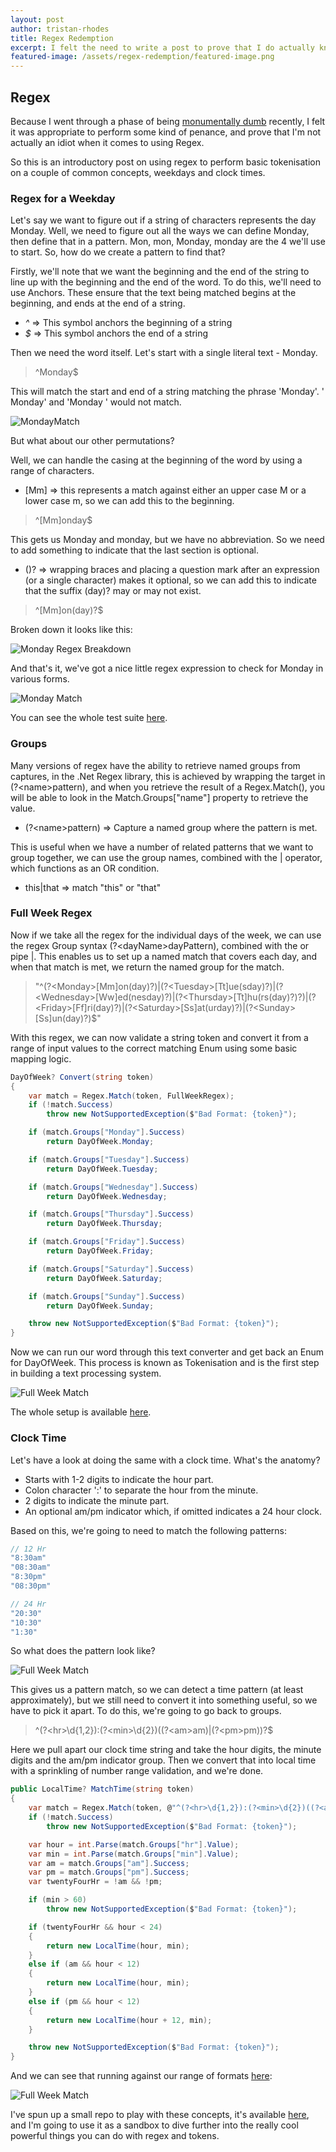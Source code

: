 ```yaml
---
layout: post
author: tristan-rhodes
title: Regex Redemption
excerpt: I felt the need to write a post to prove that I do actually know how to use regex....
featured-image: /assets/regex-redemption/featured-image.png
---
```


## Regex

Because I went through a phase of being [monumentally dumb](https://tristan-rhodes.co.uk/2021/11/25/check-your-assumptions.html) recently, I felt it was appropriate to perform some kind of penance, and prove that I'm not actually an idiot when it comes to using Regex.

So this is an introductory post on using regex to perform basic tokenisation on a couple of common concepts, weekdays and clock times.

### Regex for a Weekday

Let's say we want to figure out if a string of characters represents the day Monday. Well, we need to figure out all the ways we can define Monday, then define that in a pattern. Mon, mon, Monday, monday are the 4 we'll use to start. So, how do we create a pattern to find that?

Firstly, we'll note that we want the beginning and the end of the string to line up with the beginning and the end of the word. To do this, we'll need to use Anchors. These ensure that the text being matched begins at the beginning, and ends at the end of a string.

*  _^_ => This symbol anchors the beginning of a string
*  _$_ => This symbol anchors the end of a string

Then we need the word itself. Let's start with a single literal text - Monday.

> ^Monday$

This will match the start and end of a string matching the phrase 'Monday'. ' Monday' and 'Monday ' would not match.

![MondayMatch](/assets/regex-redemption/MondayMatch.PNG)

But what about our other permutations?

Well, we can handle the casing at the beginning of the word by using a range of characters.

* [Mm] => this represents a match against either an upper case M or a lower case m, so we can add this to the beginning.

> ^[Mm]onday$

This gets us Monday and monday, but we have no abbreviation. So we need to add something to indicate that the last section is optional.

* ()? => wrapping braces and placing a question mark after an expression (or a single character) makes it optional, so we can add this to indicate that the suffix (day)? may or may not exist.

> ^[Mm]on(day)?$

Broken down it looks like this:

![Monday Regex Breakdown](/assets/regex-redemption/MondayRegexBreakdown.PNG)

And that's it, we've got a nice little regex expression to check for Monday in various forms.

![Monday Match](/assets/regex-redemption/MondayCompleteMatch.PNG)

You can see the whole test suite [here](https://github.com/TristanRhodes/TextProcessing/blob/master/TextProcessing.Tests/DayMatchTest.cs). 

### Groups

Many versions of regex have the ability to retrieve named groups from captures, in the .Net Regex library, this is achieved by wrapping the target in (?&lt;name&gt;pattern), and when you retrieve the result of a Regex.Match(), you will be able to look in the Match.Groups["name"] property to retrieve the value.

* (?&lt;name&gt;pattern) => Capture a named group where the pattern is met.

This is useful when we have a number of related patterns that we want to group together, we can use the group names, combined with the \| operator, which functions as an OR condition.

* this\|that => match "this" or "that"

### Full Week Regex
Now if we take all the regex for the individual days of the week, we can use the regex Group syntax (?&lt;dayName&gt;dayPattern), combined with the or pipe \|. This enables us to set up a named match that covers each day, and when that match is met, we return the named group for the match.

> "^(?&lt;Monday&gt;[Mm]on(day)?)\|(?&lt;Tuesday&gt;[Tt]ue(sday)?)\|(?&lt;Wednesday&gt;[Ww]ed(nesday)?)\|(?&lt;Thursday&gt;[Tt]hu(rs(day)?)?)\|(?&lt;Friday&gt;[Ff]ri(day)?)\|(?&lt;Saturday&gt;[Ss]at(urday)?)\|(?&lt;Sunday&gt;[Ss]un(day)?)$"

With this regex, we can now validate a string token and convert it from a range of input values to the correct matching Enum using some basic mapping logic.

```csharp
DayOfWeek? Convert(string token)
{
    var match = Regex.Match(token, FullWeekRegex);
    if (!match.Success)
        throw new NotSupportedException($"Bad Format: {token}");

    if (match.Groups["Monday"].Success)
        return DayOfWeek.Monday;

    if (match.Groups["Tuesday"].Success)
        return DayOfWeek.Tuesday;

    if (match.Groups["Wednesday"].Success)
        return DayOfWeek.Wednesday;

    if (match.Groups["Thursday"].Success)
        return DayOfWeek.Thursday;

    if (match.Groups["Friday"].Success)
        return DayOfWeek.Friday;

    if (match.Groups["Saturday"].Success)
        return DayOfWeek.Saturday;

    if (match.Groups["Sunday"].Success)
        return DayOfWeek.Sunday;

    throw new NotSupportedException($"Bad Format: {token}");
}
```

Now we can run our word through this text converter and get back an Enum for DayOfWeek. This process is known as Tokenisation and is the first step in building a text processing system. 

![Full Week Match](/assets/regex-redemption/FullWeekMatch.PNG)

The whole setup is available [here](https://github.com/TristanRhodes/TextProcessing/blob/master/TextProcessing.Tests/DayConvertTests.cs).

### Clock Time

Let's have a look at doing the same with a clock time. What's the anatomy?

* Starts with 1-2 digits to indicate the hour part.
* Colon character ':' to separate the hour from the minute.
* 2 digits to indicate the minute part.
* An optional am/pm indicator which, if omitted indicates a 24 hour clock.

Based on this, we're going to need to match the following patterns:

```csharp
// 12 Hr
"8:30am"
"08:30am"
"8:30pm"
"08:30pm"

// 24 Hr
"20:30"
"10:30"
"1:30"
```

So what does the pattern look like?

![Full Week Match](/assets/regex-redemption/ClockTimeBreakdown.PNG)

This gives us a pattern match, so we can detect a time pattern (at least approximately), but we still need to convert it into something useful, so we have to pick it apart. To do this, we're going to go back to groups.

> ^(?&lt;hr&gt;\d{1,2}):(?&lt;min&gt;\d{2})((?&lt;am&gt;am)\|(?&lt;pm&gt;pm))?$

Here we pull apart our clock time string and take the hour digits, the minute digits and the am/pm indicator group. Then we convert that into local time with a sprinkling of number range validation, and we're done.

```csharp
public LocalTime? MatchTime(string token)
{
    var match = Regex.Match(token, @"^(?<hr>\d{1,2}):(?<min>\d{2})((?<am>am)|(?<pm>pm))?$");
    if (!match.Success)
        throw new NotSupportedException($"Bad Format: {token}");

    var hour = int.Parse(match.Groups["hr"].Value);
    var min = int.Parse(match.Groups["min"].Value);
    var am = match.Groups["am"].Success;
    var pm = match.Groups["pm"].Success;
    var twentyFourHr = !am && !pm;

    if (min > 60)
        throw new NotSupportedException($"Bad Format: {token}");

    if (twentyFourHr && hour < 24)
    {
        return new LocalTime(hour, min);
    }
    else if (am && hour < 12)
    {
        return new LocalTime(hour, min);
    }
    else if (pm && hour < 12)
    {
        return new LocalTime(hour + 12, min);
    }

    throw new NotSupportedException($"Bad Format: {token}");
}
```

And we can see that running against our range of formats [here](https://github.com/TristanRhodes/TextProcessing/blob/master/TextProcessing.Tests/TimeConvertTests.cs):

![Full Week Match](/assets/regex-redemption/ClockTimeConversion.PNG)

I've spun up a small repo to play with these concepts, it's available [here](https://github.com/TristanRhodes/TextProcessing), and I'm going to use it as a sandbox to dive further into the really cool powerful things you can do with regex and tokens.
